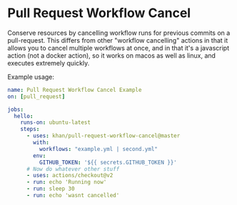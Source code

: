 # Pull Request Workflow Cancel

Conserve resources by cancelling workflow runs for previous commits on a pull-request.
This differs from other "workflow cancelling" actions in that it allows you to cancel multiple workflows at once, and in that it's a javascript action (not a docker action), so it works on macos as well as linux, and executes extremely quickly.

Example usage:
```yaml
name: Pull Request Workflow Cancel Example
on: [pull_request]

jobs:
  hello:
    runs-on: ubuntu-latest
    steps:
      - uses: khan/pull-request-workflow-cancel@master
        with:
          workflows: "example.yml | second.yml"
        env:
          GITHUB_TOKEN: '${{ secrets.GITHUB_TOKEN }}'
      # Now do whatever other stuff
      - uses: actions/checkout@v2
      - run: echo 'Running now'
      - run: sleep 30
      - run: echo 'wasnt cancelled'
```
